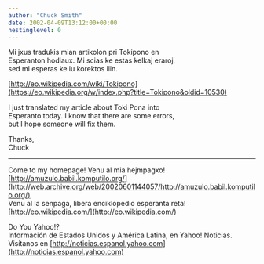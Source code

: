 ```yaml
---
author: "Chuck Smith"
date: 2002-04-09T13:12:00+00:00
nestinglevel: 0
---
```

Mi jxus tradukis mian artikolon pri Tokipono en \
Esperanton hodiaux. Mi scias ke estas kelkaj eraroj, \
sed mi esperas ke iu korektos ilin.

[http://eo.wikipedia.com/wiki/Tokipono](https://eo.wikipedia.org/w/index.php?title=Tokipono&oldid=10530) 

I just translated my article about Toki Pona into \
Esperanto today. I know that there are some errors, \
but I hope someone will fix them.
 
Thanks,\
Chuck


***
Come to my homepage! Venu al mia hejmpagxo! [http://amuzulo.babil.komputilo.org/](http://web.archive.org/web/20020601144057/http://amuzulo.babil.komputilo.org/) \
Venu al la senpaga, libera enciklopedio esperanta reta! [http://eo.wikipedia.com/](http://eo.wikipedia.com/)

Do You Yahoo!? \
Información de Estados Unidos y América Latina, en Yahoo! Noticias. \
Visítanos en [http://noticias.espanol.yahoo.com](http://noticias.espanol.yahoo.com)